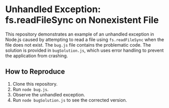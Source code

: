 # Unhandled Exception: fs.readFileSync on Nonexistent File

This repository demonstrates an example of an unhandled exception in Node.js caused by attempting to read a file using `fs.readFileSync` when the file does not exist.  The `bug.js` file contains the problematic code.  The solution is provided in `bugSolution.js`, which uses error handling to prevent the application from crashing.

## How to Reproduce
1. Clone this repository.
2. Run `node bug.js`.
3. Observe the unhandled exception.
4. Run `node bugSolution.js` to see the corrected version.
